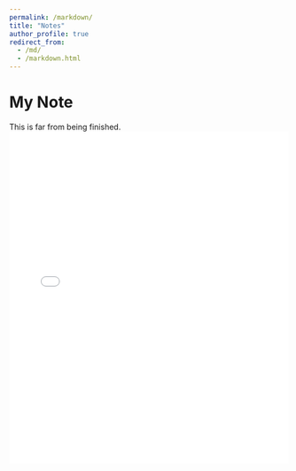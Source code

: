 ```yaml
---
permalink: /markdown/
title: "Notes"
author_profile: true
redirect_from: 
  - /md/
  - /markdown.html
---
```

My Note
======
This is far from being finished.
<embed src="example.pdf" type="application/pdf" width="100%" height="600px" />
